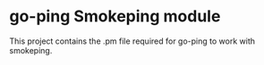 # go-ping Smokeping module

This project contains the .pm file required for go-ping to work with smokeping.

